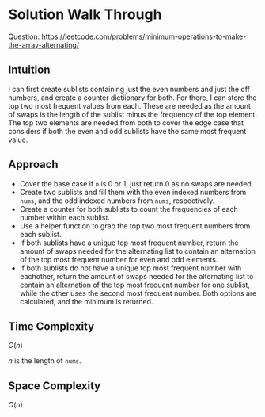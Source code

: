 # Solution Walk Through
Question: https://leetcode.com/problems/minimum-operations-to-make-the-array-alternating/

## Intuition
I can first create sublists containing just the even numbers and just the off numbers, and create a counter dictiionary for both. For there, I can store the top two most frequent values from each. These are needed as the amount of swaps is the length of the sublist minus the frequency of the top element. The top two elements are needed from both to cover the edge case that considers if both the even and odd sublists have the same most frequent value.

## Approach
- Cover the base case if `n` is 0 or 1, just return 0 as no swaps are needed.
- Create two sublists and fill them with the even indexed numbers from `nums`, and the odd indexed numbers from `nums`, respectively.
- Create a counter for both sublists to count the frequencies of each number within each sublist.
- Use a helper function to grab the top two most frequent numbers from each sublist.
- If both sublists have a unique top most frequent number, return the amount of swaps needed for the alternating list to contain an alternation of the top most frequent number for  even and odd elements.
- If both sublists do not have a unique top most frequent number with eachother, return the amount of swaps needed for the alternating list to contain an alternation of the top most frequent number for one sublist, while the other uses the second most frequent number. Both options are calculated, and the minimum is returned.

## Time Complexity
$O(n)$

$n$ is the length of `nums`.

## Space Complexity
$O(n)$